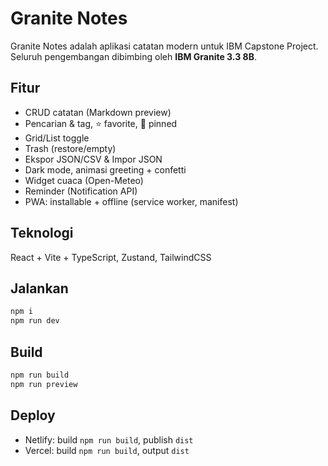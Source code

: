 
# Granite Notes

Granite Notes adalah aplikasi catatan modern untuk IBM Capstone Project. Seluruh pengembangan dibimbing oleh **IBM Granite 3.3 8B**.

## Fitur
- CRUD catatan (Markdown preview)
- Pencarian & tag, ⭐ favorite, 📌 pinned
- Grid/List toggle
- Trash (restore/empty)
- Ekspor JSON/CSV & Impor JSON
- Dark mode, animasi greeting + confetti
- Widget cuaca (Open-Meteo)
- Reminder (Notification API)
- PWA: installable + offline (service worker, manifest)

## Teknologi
React + Vite + TypeScript, Zustand, TailwindCSS

## Jalankan
```bash
npm i
npm run dev
```

## Build
```bash
npm run build
npm run preview
```

## Deploy
- Netlify: build `npm run build`, publish `dist`
- Vercel: build `npm run build`, output `dist`
